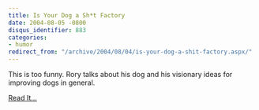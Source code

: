 ```yaml
---
title: Is Your Dog a Sh*t Factory
date: 2004-08-05 -0800
disqus_identifier: 883
categories:
- humor
redirect_from: "/archive/2004/08/04/is-your-dog-a-shit-factory.aspx/"
---
```


This is too funny. Rory talks about his dog and his visionary ideas for
improving dogs in general.

[Read It...](http://neopoleon.com/blog/posts/7468.aspx)

